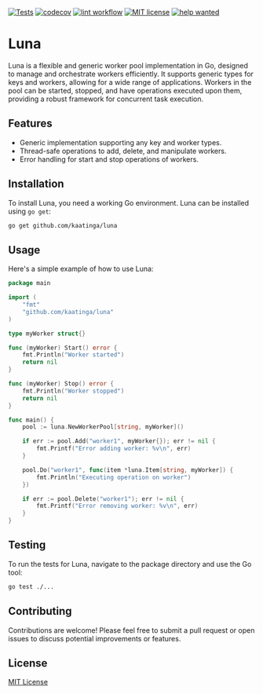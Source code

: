[![Tests](https://github.com/kaatinga/luna/actions/workflows/test.yml/badge.svg?branch=main)](https://github.com/kaatinga/luna/actions/workflows/test.yml)
[![codecov](https://codecov.io/gh/kaatinga/luna/graph/badge.svg?token=277RYDJB2J)](https://codecov.io/gh/kaatinga/luna)
[![lint workflow](https://github.com/kaatinga/luna/actions/workflows/golangci-lint.yml/badge.svg)](https://github.com/luna/luna/actions?query=workflow%3Alinter)
[![MIT license](https://img.shields.io/badge/License-MIT-blue.svg)](https://github.com/kaatinga/luna/blob/main/LICENSE)
[![help wanted](https://img.shields.io/badge/Help%20wanted-True-yellow.svg)](https://github.com/luna/strconv/issues?q=is%3Aopen+is%3Aissue+label%3A%22help+wanted%22)

# Luna

Luna is a flexible and generic worker pool implementation in Go, designed to manage and orchestrate workers efficiently. It supports generic types for keys and workers, allowing for a wide range of applications. Workers in the pool can be started, stopped, and have operations executed upon them, providing a robust framework for concurrent task execution.

## Features

- Generic implementation supporting any key and worker types.
- Thread-safe operations to add, delete, and manipulate workers.
- Error handling for start and stop operations of workers.

## Installation

To install Luna, you need a working Go environment. Luna can be installed using `go get`:

```sh
go get github.com/kaatinga/luna
```

## Usage

Here's a simple example of how to use Luna:

```go
package main

import (
	"fmt"
	"github.com/kaatinga/luna"
)

type myWorker struct{}

func (myWorker) Start() error {
	fmt.Println("Worker started")
	return nil
}

func (myWorker) Stop() error {
	fmt.Println("Worker stopped")
	return nil
}

func main() {
	pool := luna.NewWorkerPool[string, myWorker]()

	if err := pool.Add("worker1", myWorker{}); err != nil {
		fmt.Printf("Error adding worker: %v\n", err)
	}

	pool.Do("worker1", func(item *luna.Item[string, myWorker]) {
		fmt.Println("Executing operation on worker")
	})

	if err := pool.Delete("worker1"); err != nil {
		fmt.Printf("Error removing worker: %v\n", err)
	}
}
```

## Testing

To run the tests for Luna, navigate to the package directory and use the Go tool:

```sh
go test ./...
```

## Contributing

Contributions are welcome! Please feel free to submit a pull request or open issues to discuss potential improvements or features.

## License

[MIT License](LICENSE)
